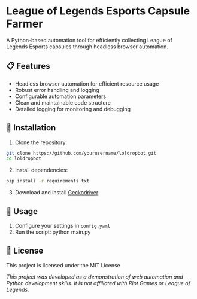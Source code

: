 # League of Legends Esports Capsule Farmer

A Python-based automation tool for efficiently collecting League of Legends Esports capsules through headless browser automation.





## 📋 Features

- Headless browser automation for efficient resource usage
- Robust error handling and logging
- Configurable automation parameters
- Clean and maintainable code structure
- Detailed logging for monitoring and debugging

## 🔧 Installation

1. Clone the repository:
```bash
git clone https://github.com/yourusername/loldropbot.git
cd loldropbot
```

2. Install dependencies:
```bash
pip install -r requirements.txt
```

3. Download and install [Geckodriver](https://github.com/mozilla/geckodriver/releases)

## 🚀 Usage

1. Configure your settings in `config.yaml`
2. Run the script:
python main.py




## 📝 License

This project is licensed under the MIT License 


*This project was developed as a demonstration of web automation and Python development skills. It is not affiliated with Riot Games or League of Legends.*
